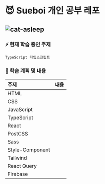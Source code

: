 # 😈 Sueboi 개인 공부 레포 <br/>
![cat-asleep](https://github.com/sooboi/learn/assets/103011139/13362d37-1816-4096-841d-185956b1c502)<p/>
---
### ⚡️ 현재 학습 중인 주제 
` TypeScript 타입스크립트 ` 

### 📌 학습 계획 및 내용
| 주제 | 내용 |
| :----- | :----: |
| HTML  |   | 
| CSS  |   |  
| JavaScript  |   |  
| TypeScript | |
| React | |
| PostCSS | |
| Sass | |
| Style-Component | |
| Tailwind | | 
| React Query | | 
| Firebase | | 
